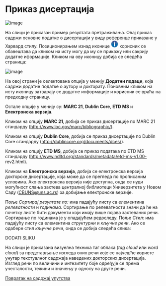 # Приказ дисертација 
 
 ![image](https://user-images.githubusercontent.com/29538544/164968680-c7570a3c-0931-4d73-9250-fdec9aacff68.png)
 
На слици је приказан пример резултата претраживања. Овај приказ садржи основне податке о дисертацији у виду референце приказане у Харвард стилу. Позиционирањем изнад иконице ![image](../images/info.png) корисник се обавештава да кликом на исту могу да му се прикажу или сакрију додатне иформације. Кликом на ову иконицу добија се следећа страница: 

![image](https://user-images.githubusercontent.com/29538544/164968949-16216ce6-7b58-4365-b2c9-bec85adf493d.png)
 
На овој страни је селектована опција у менију **Додатни подаци**, која садржи додатне податке о аутору и докторату. Поновним кликом на исту иконицу затварају се додатне информације и корисник се враћа на предходну страницу. 

Остале опције у менију су: **MARC 21**, **Dublin Core**, **ETD MS** и **Електронска верзија**.

Кликом на опцију **MARC 21**, добија се приказ дисертације по MARC 21 стандарду (http://www.loc.gov/marc/bibliographic/). 

Кликом на опцију **Dublin Core**, добија се приказ дисертације по Dublin Core стандарду (http://dublincore.org/documents/dces/).

Кликом  на опцију **ETD MS**, добија се приказ података по ETD MS стандарду (http://www.ndltd.org/standards/metadata/etd-ms-v1.00- rev2.html). 

Кликом на **Електронска верзија**, добија се електронска верзија докторске дисертације, која може да се прегледа по прописаним условима. Ако електронска верзија није доступна, онда се нуди могућност слања захтева централној библиотеци Универзитета у Новом Саду (CBUNS@uns.ac.rs) за добијање електронске верзије. 

Поље *Сортирај резултате по:* има падајућу листу са елементина *релеватности* и *годинама*. Сортирање по релеватности значи да ће на почетку листе бити документи који имају више појава захтеваних речи. Сортирање по годинама је у опадајућем редоследу.
Поље *Стил:* има падајућу листу са елементина *структурни* и *кључне речи*. Ако се одабере стил *кључне речи*, онда се добија следећа слика:


DODATI SLIKU

На слици је приказанa визуелна техника таг облака (*tag cloud* или *word cloud*) за представљање изгледа оних речи које се најчешће користе унутар текстуалног садржаја наведених докторских дисертација. Изглед речи по величини и интезитету боје одређује се према учесталости, тежини и значењу у односу на друге речи. 

[Повратак на садржај упутства](../uputstvoPretragaDisertacijaSr.md#садржај)
